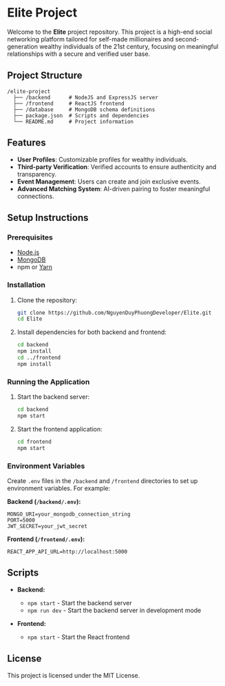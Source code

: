 # Elite Project

Welcome to the **Elite** project repository. This project is a high-end social networking platform tailored for self-made millionaires and second-generation wealthy individuals of the 21st century, focusing on meaningful relationships with a secure and verified user base.

## Project Structure

```
/elite-project
  ├── /backend      # NodeJS and ExpressJS server
  ├── /frontend     # ReactJS frontend
  ├── /database     # MongoDB schema definitions
  ├── package.json  # Scripts and dependencies
  └── README.md     # Project information
```

## Features

- **User Profiles**: Customizable profiles for wealthy individuals.
- **Third-party Verification**: Verified accounts to ensure authenticity and transparency.
- **Event Management**: Users can create and join exclusive events.
- **Advanced Matching System**: AI-driven pairing to foster meaningful connections.

## Setup Instructions

### Prerequisites

- [Node.js](https://nodejs.org/)
- [MongoDB](https://www.mongodb.com/)
- npm or [Yarn](https://yarnpkg.com/)

### Installation

1. Clone the repository:
   ```sh
   git clone https://github.com/NguyenDuyPhuongDeveloper/Elite.git
   cd Elite
   ```

2. Install dependencies for both backend and frontend:
   ```sh
   cd backend
   npm install
   cd ../frontend
   npm install
   ```

### Running the Application

1. Start the backend server:
   ```sh
   cd backend
   npm start
   ```

2. Start the frontend application:
   ```sh
   cd frontend
   npm start
   ```

### Environment Variables

Create `.env` files in the `/backend` and `/frontend` directories to set up environment variables. For example:

**Backend (`/backend/.env`):**
```
MONGO_URI=your_mongodb_connection_string
PORT=5000
JWT_SECRET=your_jwt_secret
```

**Frontend (`/frontend/.env`):**
```
REACT_APP_API_URL=http://localhost:5000
```

## Scripts

- **Backend:**
  - `npm start` - Start the backend server
  - `npm run dev` - Start the backend server in development mode

- **Frontend:**
  - `npm start` - Start the React frontend

## License

This project is licensed under the MIT License.
